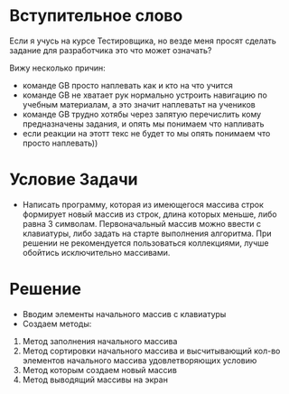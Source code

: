 # Вступительное слово

Если я учусь на курсе Тестировщика, но везде меня просят сделать задание для разработчика это что может означать?

Вижу несколько причин:
* команде GB просто наплевать как и кто на что учится
* команде GB не хватает рук нормально устроить навигацию по учебным материалам, а это значит наплеватьт на учеников
* команде GB трудно хотябы через запятую перечислить кому предназначены задания, и опять мы понимаем что напливать
* если реакции на этотт текс не будет то мы опять понимаем что просто наплевать))

# Условие Задачи
* Написать программу, которая из имеющегося массива строк формирует новый массив из строк, длина которых меньше, либо равна 3 символам. Первоначальный массив можно ввести с клавиатуры, либо задать на старте выполнения алгоритма. При решении не рекомендуется пользоваться коллекциями, лучше обойтись исключительно массивами.

# Решение
* Вводим элементы начального массив с клавиатуры
* Создаем методы:
1. Метод заполнения начального массива
2. Метод сортировки начального массива и высчитывающий кол-во элементов начального массива удовлетворяющих условию
3. Метод которым создаем новый массив
4. Метод выводящий массивы на экран